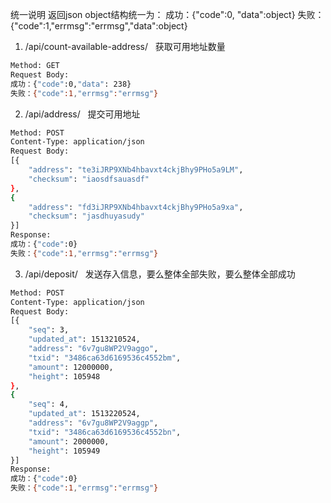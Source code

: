 统一说明 返回json object结构统一为： 成功：{"code":0, "data":object} 失败：{"code":1,"errmsg":"errmsg","data":object}  
  
1. /api/count-available-address/  
获取可用地址数量  
```bash
Method: GET  
Request Body:  
成功：{"code":0,"data": 238}  
失败：{"code":1,"errmsg":"errmsg"}  
```

2. /api/address/  
提交可用地址  
```bash
Method: POST  
Content-Type: application/json  
Request Body:  
[{
    "address": "te3iJRP9XNb4hbavxt4ckjBhy9PHo5a9LM", 
    "checksum": "iaosdfsauasdf"
}, 
{
    "address": "fd3iJRP9XNb4hbavxt4ckjBhy9PHo5a9xa", 
    "checksum": "jasdhuyasudy"
}]
Response:  
成功：{"code":0}  
失败：{"code":1,"errmsg":"errmsg"}  
```

3. /api/deposit/  
发送存入信息，要么整体全部失败，要么整体全部成功  
```bash
Method: POST  
Content-Type: application/json  
Request Body:  
[{
    "seq": 3, 
    "updated_at": 1513210524, 
    "address": "6v7gu8WP2V9aggo", 
    "txid": "3486ca63d6169536c4552bm", 
    "amount": 12000000, 
    "height": 105948
}, 
{
    "seq": 4, 
    "updated_at": 1513220524, 
    "address": "6v7gu8WP2V9aggp", 
    "txid": "3486ca63d6169536c4552bn", 
    "amount": 2000000, 
    "height": 105949
}]
Response:  
成功：{"code":0}  
失败：{"code":1,"errmsg":"errmsg"}  
```
